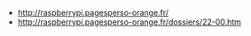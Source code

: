 - http://raspberrypi.pagesperso-orange.fr/
- http://raspberrypi.pagesperso-orange.fr/dossiers/22-00.htm
